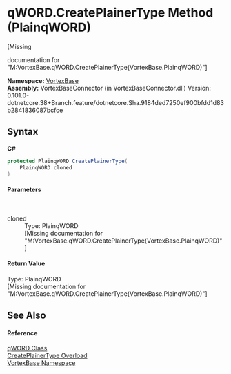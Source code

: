 # qWORD.CreatePlainerType Method (PlainqWORD)
 

\[Missing <summary> documentation for "M:VortexBase.qWORD.CreatePlainerType(VortexBase.PlainqWORD)"\]

**Namespace:**&nbsp;<a href="N_VortexBase.md">VortexBase</a><br />**Assembly:**&nbsp;VortexBaseConnector (in VortexBaseConnector.dll) Version: 0.101.0-dotnetcore.38+Branch.feature/dotnetcore.Sha.9184ded7250ef900bfdd1d83b2841836087bcfce

## Syntax

**C#**<br />
``` C#
protected PlainqWORD CreatePlainerType(
	PlainqWORD cloned
)
```


#### Parameters
&nbsp;<dl><dt>cloned</dt><dd>Type: PlainqWORD<br />\[Missing <param name="cloned"/> documentation for "M:VortexBase.qWORD.CreatePlainerType(VortexBase.PlainqWORD)"\]</dd></dl>

#### Return Value
Type: PlainqWORD<br />\[Missing <returns> documentation for "M:VortexBase.qWORD.CreatePlainerType(VortexBase.PlainqWORD)"\]

## See Also


#### Reference
<a href="T_VortexBase_qWORD.md">qWORD Class</a><br /><a href="Overload_VortexBase_qWORD_CreatePlainerType.md">CreatePlainerType Overload</a><br /><a href="N_VortexBase.md">VortexBase Namespace</a><br />